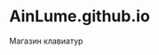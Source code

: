 # AinLume.github.io
<!DOCTYPE html>
<html lang="ru">
<head>
    <meta charset="UTF-8">
    <title>KeyboardStore</title>
</head>
<body>
    <div>
        <p1>Магазин клавиатур</p1>
    </div>
</body>
</html>
